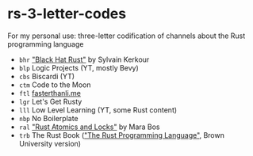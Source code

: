 # rs-3-letter-codes

For my personal use: three-letter codification of channels about the Rust
programming language

- ``bhr`` ["Black Hat Rust"](https://kerkour.com/black-hat-rust) by Sylvain Kerkour
- ``blp`` Logic Projects (YT, mostly Bevy)
- ``cbs`` Biscardi (YT)
- ``ctm`` Code to the Moon
- ``ftl`` [fasterthanli.me](https://fasterthanli.me/)
- ``lgr`` Let's Get Rusty
- ``lll`` Low Level Learning (YT, some Rust content)
- ``nbp`` No Boilerplate
- ``ral`` ["Rust Atomics and Locks"](https://marabos.nl/atomics/) by Mara Bos
- ``trb`` The Rust Book (["The Rust Programming Language"](https://rust-book.cs.brown.edu/),
Brown University version)
